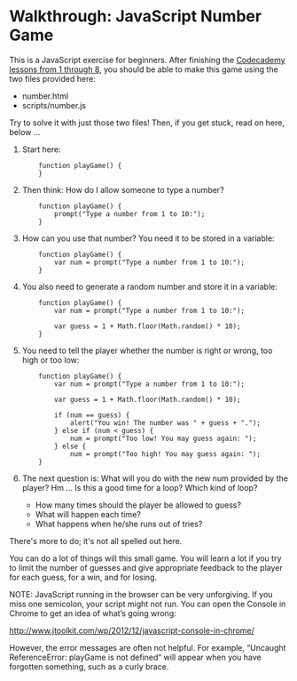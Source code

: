 Walkthrough: JavaScript Number Game
===================================

This is a JavaScript exercise for beginners. After finishing the [Codecademy lessons from 1 through 8](http://www.codecademy.com/en/tracks/javascript), you should be able to make this game using the two files provided here:

+ number.html
+ scripts/number.js

Try to solve it with just those two files! Then, if you get stuck, read on here, below ...

1. Start here:

    ```
        function playGame() {
        }
    ```

2. Then think: How do I allow someone to type a number?

    ```
        function playGame() {
            prompt("Type a number from 1 to 10:");
        }
    ```

3. How can you use that number? You need it to be stored in a variable:

    ```
        function playGame() {
            var num = prompt("Type a number from 1 to 10:");
        }
    ```

4. You also need to generate a random number and store it in a variable:

    ```
        function playGame() {
            var num = prompt("Type a number from 1 to 10:");
            
            var guess = 1 + Math.floor(Math.random() * 10);
        }
    ```

5. You need to tell the player whether the number is right or wrong, too high or too low:

    ```
        function playGame() {
            var num = prompt("Type a number from 1 to 10:");
            
            var guess = 1 + Math.floor(Math.random() * 10);
            
            if (num == guess) {
    	    	alert("You win! The number was " + guess + ".");
            } else if (num < guess) {
        		num = prompt("Too low! You may guess again: ");
            } else {
    		    num = prompt("Too high! You may guess again: ");
        }
    ```

6. The next question is: What will you do with the new num provided by the player? Hm … Is this a good time for a loop? Which kind of loop?
	+ How many times should the player be allowed to guess?
	+ What will happen each time?
	+ What happens when he/she runs out of tries? 

There's more to do; it's not all spelled out here.

You can do a lot of things will this small game. You will learn a lot if you try to limit the number of guesses and give appropriate feedback to the player for each guess, for a win, and for losing.

NOTE: JavaScript running in the browser can be very unforgiving. If you miss one semicolon, your script might not run. You can open the Console in Chrome to get an idea of what’s going wrong:

<http://www.jtoolkit.com/wp/2012/12/javascript-console-in-chrome/>

However, the error messages are often not helpful. For example, “Uncaught ReferenceError: playGame is not defined” will appear when you have forgotten something, such as a curly brace.
